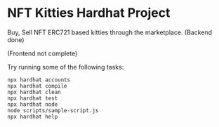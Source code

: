 # NFT Kitties Hardhat Project

Buy, Sell NFT ERC721 based kitties through the marketplace. (Backend done)

(Frontend not complete)

Try running some of the following tasks:

```shell
npx hardhat accounts
npx hardhat compile
npx hardhat clean
npx hardhat test
npx hardhat node
node scripts/sample-script.js
npx hardhat help
```
